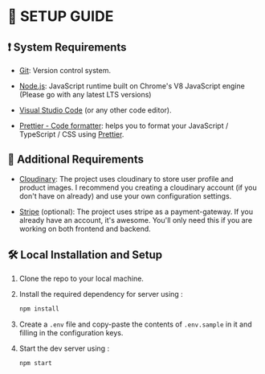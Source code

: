 # 📃 SETUP GUIDE

## ❗ System Requirements

- [Git](https://git-scm.com/downloads): Version control system.

- [Node.js](https://nodejs.org/en/): JavaScript runtime built on Chrome's V8 JavaScript engine (Please go with any latest LTS versions)

- [Visual Studio Code](https://code.visualstudio.com/) (or any other code editor).

- [Prettier - Code formatter](https://marketplace.visualstudio.com/items?itemName=esbenp.prettier-vscode): helps you to format your JavaScript / TypeScript / CSS using [Prettier](https://github.com/prettier/prettier).

## 📝 Additional Requirements

- [Cloudinary](https://cloudinary.com/home-92022): The project uses cloudinary to store user profile and product images. I recommend you creating a cloudinary account (if you don't have on already) and use your own configuration settings.

- [Stripe](https://stripe.com/en-in) (optional): The project uses stripe as a payment-gateway. If you already have an account, it's awesome. You'll only need this if you are working on both frontend and backend.

## 🛠 Local Installation and Setup

1. Clone the repo to your local machine.
2. Install the required dependency for server using :

   ```javascript
   npm install
   ```

3. Create a `.env` file and copy-paste the contents of `.env.sample` in it and filling in the configuration keys.

4. Start the dev server using :

   ```javascript
   npm start
   ```
